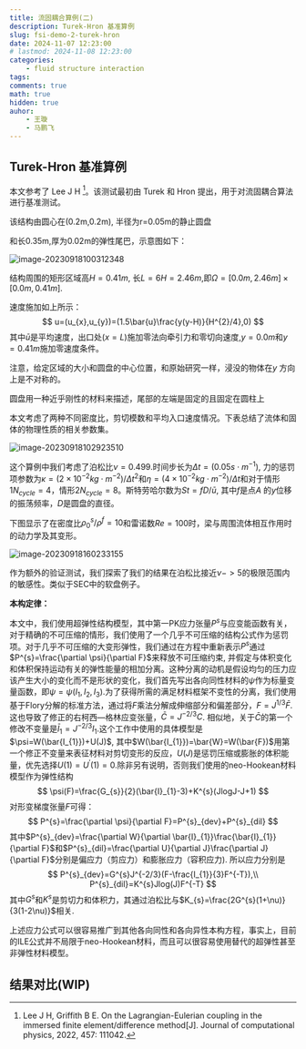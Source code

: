 ```yaml
---
title: 流固耦合算例(二)
description: Turek-Hron 基准算例
slug: fsi-demo-2-turek-hron
date: 2024-11-07 12:23:00
# lastmod: 2024-11-08 12:23:00
categories:
    - fluid structure interaction
tags:
comments: true
math: true
hidden: true
auhor:
    - 王璇
    - 马鹏飞
---
```


## Turek-Hron 基准算例

本文参考了 Lee J H [^1]。该测试最初由 Turek 和 Hron 提出，用于对流固耦合算法进行基准测试。

该结构由圆心在(0.2m,0.2m), 半径为r=0.05m的静止圆盘

和长0.35m,厚为0.02m的弹性尾巴，示意图如下：

![image-20230918100312348](https://githubimages.pengfeima.cn/images/image-20230918100312348.png)

结构周围的矩形区域高$H=0.41m,$ 长$L=6H=2.46m$,即$\Omega=[0.0m,2.46m]\times[0.0m,0.41m].$

速度施加如上所示：
$$
u=(u_{x},u_{y})=(1.5\bar{u}\frac{y(y-H)}{H^{2}/4},0)
$$
其中$\bar{u}$是平均速度，出口处($x=L$)施加零法向牵引力和零切向速度,$y=0.0m$和$y=0.41m$施加零速度条件。

注意，给定区域的大小和圆盘的中心位置，和原始研究一样，浸没的物体在$y$ 方向上是不对称的。

圆盘用一种近乎刚性的材料来描述，尾部的左端是固定的且固定在圆柱上

本文考虑了两种不同密度比，剪切模数和平均入口速度情况。下表总结了流体和固体的物理性质的相关参数集。

![image-20230918102923510](https://githubimages.pengfeima.cn/images/image-20230918102923510.png)

这个算例中我们考虑了泊松比$\nu=0.499$.时间步长为$\Delta t=(0.05s\cdot m^{-1})$, 力的惩罚项参数为$\kappa=(2\times10^{-2}kg\cdot m^{-2})/\Delta t^{2}$和$\eta=(4\times10^{-2}kg\cdot m^{-2})/\Delta t$和对于情形1$N_{cycle}=4$，情形2$N_{cycle}=8$。斯特劳哈尔数为$St=fD/\bar{u}$, 其中$f$是点$A$ 的$y$位移的振荡频率，$D$是圆盘的直径。

下图显示了在密度比$\rho_{0}^{s}/\rho^{f}=10$和雷诺数$Re=100$时，梁与周围流体相互作用时的动力学及其变形。

![image-20230918160233155](https://githubimages.pengfeima.cn/images/image-20230918160233155.png)

作为额外的验证测试，我们探索了我们的结果在泊松比接近$\nu->5$的极限范围内的敏感性。类似于SEC中的软盘例子。

**本构定律：**

本文中，我们使用超弹性结构模型，其中第一PK应力张量$P^{s}$与应变能函数有关，对于精确的不可压缩的情形，我们使用了一个几乎不可压缩的结构公式作为惩罚项。对于几乎不可压缩的大变形弹性，我们通过在方程中重新表示$P^{s}$通过$P^{s}=\frac{\partial \psi}{\partial F}$来释放不可压缩约束, 并假定与体积变化和体积保持运动有关的弹性能量的相加分离。这种分离的动机是假设均匀的压力应该产生大小的变化而不是形状的变化，我们首先写出各向同性材料的$\psi$作为标量变量函数，即$\psi=\psi(I_{1},I_{2},I_{3})$.为了获得所需的满足材料框架不变性的分离，我们使用基于Flory分解的标准方法，通过将$F$乘法分解成伸缩部分和偏差部分，$F=J^{1/3}\bar{F}.$这也导致了修正的右柯西—格林应变张量，$\bar{C}=J^{-2/3}C$. 相似地，关于$\bar{C}$的第一个修改不变量是$\bar{I}_{1}=J^{-2/3}I_{1}$.这个工作中使用的具体模型是$\psi=W(\bar{I_{1}})+U(J)$, 其中$W(\bar{I_{1}})=\bar{W}=W(\bar{F})$用第一个修正不变量来表征材料对剪切变形的反应，$U(J)$是惩罚压缩或膨胀的体积能量，优先选择$U(1)=U^{\prime}(1)=0$.除非另有说明，否则我们使用的neo-Hookean材料模型作为弹性结构
$$
\psi(F)=\frac{G_{s}}{2}(\bar{I}_{1}-3)+K^{s}(JlogJ-J+1)
$$
对形变梯度张量$F$可得：
$$
P^{s}=\frac{\partial \psi}{\partial F}=P^{s}_{dev}+P^{s}_{dil}
$$
其中$P^{s}_{dev}=\frac{\partial W}{\partial \bar{I}_{1}}\frac{\bar{I}_{1}}{\partial F}$和$P^{s}_{dil}=\frac{\partial U}{\partial J}\frac{\partial J}{\partial F}$分别是偏应力（剪应力）和膨胀应力（容积应力). 所以应力分别是
$$
P^{s}_{dev}=G^{s}J^{-2/3}(F-\frac{I_{1}}{3}F^{-T}),\\
P^{s}_{dil}=K^{s}Jlog(J)F^{-T}
$$
其中$G^{s}$和$K^{s}$是剪切力和体积力，其通过泊松比与$K_{s}=\frac{2G^{s}(1+\nu)}{3(1-2\nu)}$相关.

上述应力公式可以很容易推广到其他各向同性和各向异性本构方程，事实上，目前的ILE公式并不局限于neo-Hookean材料，而且可以很容易使用替代的超弹性甚至非弹性材料模型。

## 结果对比(WIP)


[^1]: Lee J H, Griffith B E. On the Lagrangian-Eulerian coupling in the immersed finite element/difference method[J]. Journal of computational physics, 2022, 457: 111042.